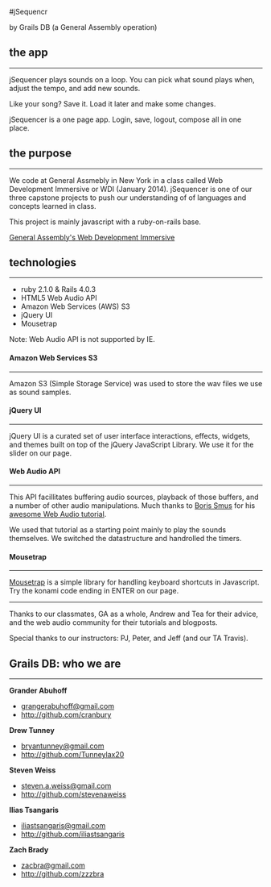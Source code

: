 #jSequencr
 
 by Grails DB
 (a General Assembly operation)

## the app

****
jSequencer plays sounds on a loop. You can pick what sound plays when, adjust the tempo, and add new sounds.

Like your song? Save it. Load it later and make some changes.

jSequencer is a one page app. Login, save, logout, compose all in one place.


## the purpose

****
We code at General Assmebly in New York in a class called Web Development Immersive or WDI (January 2014). jSequencer is one of our three capstone projects to push our understanding of of languages and concepts learned in class.

This project is mainly javascript with a ruby-on-rails base.


 [General Assembly's Web Development Immersive](https://generalassemb.ly/education/web-development-immersive)


## technologies 
****
* ruby 2.1.0 & Rails 4.0.3
* HTML5 Web Audio API
* Amazon Web Services (AWS) S3
* jQuery UI
* Mousetrap

Note: Web Audio API is not supported by IE. 


#### Amazon Web Services S3
****
Amazon S3 (Simple Storage Service) was used to store the wav files we use as sound samples. 

#### jQuery UI
****
jQuery UI is a curated set of user interface interactions, effects, widgets, and themes built on top of the jQuery JavaScript Library.  We use it for the slider on our page.

#### Web Audio API
****
This API facillitates buffering audio sources, playback of those buffers, and a number of other audio manipulations. Much thanks to [Boris Smus](https://github.com/borismus) for his [awesome Web Audio tutorial](http://www.html5rocks.com/en/tutorials/webaudio/intro/).  

We used that tutorial as a starting point mainly to play the sounds themselves. We switched the datastructure and handrolled the timers.


#### Mousetrap
****
[Mousetrap](http://craig.is/killing/mice) is a simple library for handling keyboard shortcuts in Javascript. Try the konami code ending in ENTER on our page.

****
Thanks to our classmates, GA as a whole, Andrew and Tea for their advice, and the web audio community for their tutorials and blogposts.


Special thanks to our instructors: PJ, Peter, and Jeff (and our TA Travis).




## Grails DB: who we are
****
**Grander Abuhoff**

* grangerabuhoff@gmail.com
* http://github.com/cranbury

**Drew Tunney**

* bryantunney@gmail.com
* http://github.com/Tunneylax20

**Steven Weiss**

* steven.a.weiss@gmail.com
* http://github.com/stevenaweiss

**Ilias Tsangaris**

* iliastsangaris@gmail.com
* http://github.com/iliastsangaris


**Zach Brady**

* zacbra@gmail.com
* http://github.com/zzzbra




